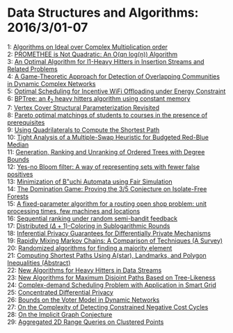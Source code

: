 # Data Structures and Algorithms: 2016/3/01-07  
1: [Algorithms on Ideal over Complex Multiplication order](https://doi.org/10.48550/arXiv.1602.09037)  
2: [PROMETHEE is Not Quadratic: An O(qn log(n)) Algorithm](https://doi.org/10.48550/arXiv.1603.00091)  
3: [An Optimal Algorithm for l1-Heavy Hitters in Insertion Streams and  Related Problems](https://doi.org/10.48550/arXiv.1603.00213)  
4: [A Game-Theoretic Approach for Detection of Overlapping Communities in  Dynamic Complex Networks](https://doi.org/10.48550/arXiv.1603.00509)  
5: [Optimal Scheduling for Incentive WiFi Offloading under Energy Constraint](https://doi.org/10.48550/arXiv.1603.00585)  
6: [BPTree: an $\ell_2$ heavy hitters algorithm using constant memory](https://doi.org/10.48550/arXiv.1603.00759)  
7: [Vertex Cover Structural Parameterization Revisited](https://doi.org/10.48550/arXiv.1603.00770)  
8: [Pareto optimal matchings of students to courses in the presence of  prerequisites](https://doi.org/10.48550/arXiv.1603.00858)  
9: [Using Quadrilaterals to Compute the Shortest Path](https://doi.org/10.48550/arXiv.1603.00963)  
10: [Tight Analysis of a Multiple-Swap Heuristic for Budgeted Red-Blue Median](https://doi.org/10.48550/arXiv.1603.00973)  
11: [Generation, Ranking and Unranking of Ordered Trees with Degree Bounds](https://doi.org/10.48550/arXiv.1603.00977)  
12: [Yes-no Bloom filter: A way of representing sets with fewer false  positives](https://doi.org/10.48550/arXiv.1603.01060)  
13: [Minimization of B\"uchi Automata using Fair Simulation](https://doi.org/10.48550/arXiv.1603.01107)  
14: [The Domination Game: Proving the 3/5 Conjecture on Isolate-Free Forests](https://doi.org/10.48550/arXiv.1603.01181)  
15: [A fixed-parameter algorithm for a routing open shop problem: unit  processing times, few machines and locations](https://doi.org/10.48550/arXiv.1603.01191)  
16: [Sequential ranking under random semi-bandit feedback](https://doi.org/10.48550/arXiv.1603.01450)  
17: [Distributed $(\Delta+1)$-Coloring in Sublogarithmic Rounds](https://doi.org/10.48550/arXiv.1603.01486)  
18: [Inferential Privacy Guarantees for Differentially Private Mechanisms](https://doi.org/10.48550/arXiv.1603.01508)  
19: [Rapidly Mixing Markov Chains: A Comparison of Techniques (A Survey)](https://doi.org/10.48550/arXiv.1603.01512)  
20: [Randomized algorithms for finding a majority element](https://doi.org/10.48550/arXiv.1603.01583)  
21: [Computing Shortest Paths Using A(star), Landmarks, and Polygon Inequalities  (Abstract)](https://doi.org/10.48550/arXiv.1603.01607)  
22: [New Algorithms for Heavy Hitters in Data Streams](https://doi.org/10.48550/arXiv.1603.01733)  
23: [New Algorithms for Maximum Disjoint Paths Based on Tree-Likeness](https://doi.org/10.48550/arXiv.1603.01740)  
24: [Complex-demand Scheduling Problem with Application in Smart Grid](https://doi.org/10.48550/arXiv.1603.01786)  
25: [Concentrated Differential Privacy](https://doi.org/10.48550/arXiv.1603.01887)  
26: [Bounds on the Voter Model in Dynamic Networks](https://doi.org/10.48550/arXiv.1603.01895)  
27: [On the Complexity of Detecting Constrained Negative Cost Cycles](https://doi.org/10.48550/arXiv.1603.01925)  
28: [On the Implicit Graph Conjecture](https://doi.org/10.48550/arXiv.1603.01977)  
29: [Aggregated 2D Range Queries on Clustered Points](https://doi.org/10.48550/arXiv.1603.02063)  